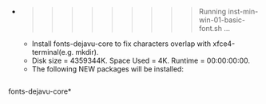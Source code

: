 * >>>>>>>>> Running inst-min-win-01-basic-font.sh ...
  * Install fonts-dejavu-core to fix characters overlap with xfce4-terminal(e.g. mkdir).
  * Disk size = 4359344K. Space Used = 4K. Runtime = 00:00:00:00.
  * The following NEW packages will be installed:
  ```bash
fonts-dejavu-core*
  ```
